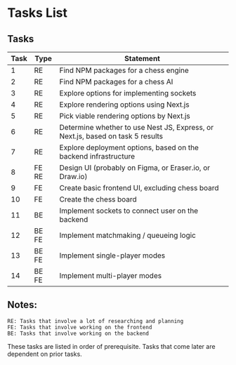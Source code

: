 # Tasks List

## Tasks

| Task | Type  | Statement                                                                      |
| ---- | ----- | ------------------------------------------------------------------------------ |
| 1    | RE    | Find NPM packages for a chess engine                                           |
| 2    | RE    | Find NPM packages for a chess AI                                               |
| 3    | RE    | Explore options for implementing sockets                                       |
| 4    | RE    | Explore rendering options using Next.js                                        |
| 5    | RE    | Pick viable rendering options by Next.js                                       |
| 6    | RE    | Determine whether to use Nest JS, Express, or Next.js, based on task 5 results |
| 7    | RE    | Explore deployment options, based on the backend infrastructure                |
| 8    | FE RE | Design UI (probably on Figma, or Eraser.io, or Draw.io)                        |
| 9    | FE    | Create basic frontend UI, excluding chess board                                |
| 10   | FE    | Create the chess board                                                         |
| 11   | BE    | Implement sockets to connect user on the backend                               |
| 12   | BE FE | Implement matchmaking / queueing logic                                         |
| 13   | BE FE | Implement single-player modes                                                  |
| 14   | BE FE | Implement multi-player modes                                                   |

## Notes:

    RE: Tasks that involve a lot of researching and planning 
    FE: Tasks that involve working on the frontend 
    BE: Tasks that involve working on the backend 

These tasks are listed in order of prerequisite. Tasks that come later are dependent on prior tasks.  